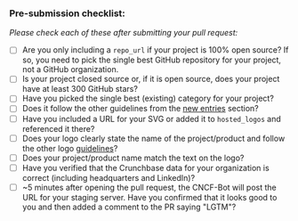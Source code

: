 ### Pre-submission checklist:

*Please check each of these after submitting your pull request:*

* [ ] Are you only including a `repo_url` if your project is 100% open source? If so, you need to pick the single best GitHub repository for your project, not a GitHub organization.
* [ ] Is your project closed source or, if it is open source, does your project have at least 300 GitHub stars?
* [ ] Have you picked the single best (existing) category for your project?
* [ ] Does it follow the other guidelines from the [new entries](https://github.com/cncf/landscape#new-entries) section?
* [ ] Have you included a URL for your SVG or added it to `hosted_logos` and referenced it there?
* [ ] Does your logo clearly state the name of the project/product and follow the other logo [guidelines](https://github.com/cncf/landscape#logos)?
* [ ] Does your project/product name match the text on the logo?
* [ ] Have you verified that the Crunchbase data for your organization is correct (including headquarters and LinkedIn)?
* [ ] ~5 minutes after opening the pull request, the CNCF-Bot will post the URL for your staging server. Have you confirmed that it looks good to you and then added a comment to the PR saying "LGTM"?
